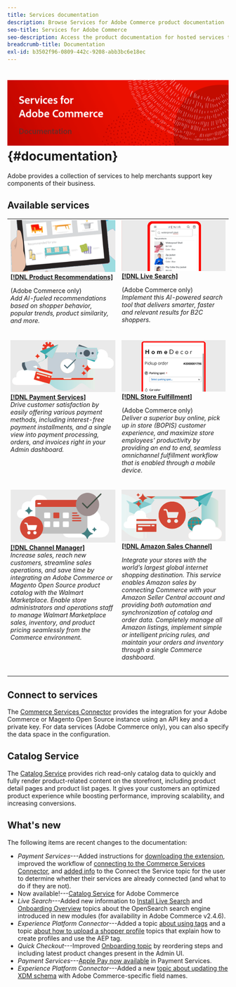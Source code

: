 ```yaml
---
title: Services documentation
description: Browse Services for Adobe Commerce product documentation
seo-title: Services for Adobe Commerce
seo-description: Access the product documentation for hosted services that help Adobe Commerce and Magento Open Source merchants support key components of their business.
breadcrumb-title: Documentation
exl-id: b3502f96-0809-442c-9208-abb3bc6e18ec
---
```

# <!-- use banner as heading -->![Services documentation](./assets/banner-services-home.png) {#documentation}

Adobe provides a collection of services to help merchants support key components of their business. 

## Available services

<table>
<tr>
   <td valign="top">
       <img alt="[!UICONTROL Product Recommendations]" src="assets/product-recs.png" />
    <div><a href="https://experienceleague.adobe.com/docs/commerce-merchant-services/product-recommendations/overview.html">
    <strong>[!DNL Product Recommendations]</strong></a>
    </div>
    <p>(Adobe Commerce only)<br><em>Add AI-fueled recommendations based on shopper behavior, popular trends, product similarity, and more.</em></p>
    </br>
  </td>
  <td valign="top">
      <img alt="[!DNL Live Search]" src="assets/live-search.png" />
    <div>
    <a href="https://experienceleague.adobe.com/docs/commerce-merchant-services/live-search/overview.html"><strong>[!DNL Live Search]</strong></a>
    </div>
    <p>(Adobe Commerce only)<br><em>Implement this AI-powered search tool that delivers smarter, faster and relevant results for B2C shoppers.</em></p>
    </br>
  </td>
</tr>
<tr>
  <td valign="top">
    <img alt="[!DNL Payment Services]" src="assets/payment-services.png"/>
    <div>
    <a href="https://experienceleague.adobe.com/docs/commerce-merchant-services/payment-services/guide-overview.html"><strong>[!DNL Payment Services]</strong></a>
    </div>
    <em>Drive customer satisfaction by easily offering various payment methods, including interest-free payment installments, and a single view into payment processing, orders, and invoices right in your Admin dashboard.</em>
    </br>
  </td>
  <td valign="top">
    <img alt="Store Fulfillment" src="assets/store-fulfillment-landing-graphic.png"/>
    <div><a href="https://experienceleague.adobe.com/docs/commerce-merchant-services/store-fulfillment/guide-overview.html">
    <strong>[!DNL Store Fulfillment]</strong></a>
    </div>
    <p>(Adobe Commerce only)<br><em>Deliver a superior buy online, pick up in store (BOPIS) customer experience, and maximize store employees' productivity by providing an end to end, seamless omnichannel fulfillment workflow that is enabled through a mobile device.</em></p>
    </br>
  </td>
  </tr>
  <tr>
   <td valign="top">
    <img alt="[!DNL Channel Manager]" src="assets/channel-manager.png"/>
    <div>
    <a href="https://experienceleague.adobe.com/docs/commerce-channels/channel-manager/guide-overview.html"><strong>[!DNL Channel Manager]</strong></a>
    </div>
    <em>Increase sales, reach new customers, streamline sales operations, and save time by integrating an Adobe Commerce or Magento Open Source product catalog with the Walmart Marketplace. Enable store administrators and operations staff to manage Walmart Marketplace sales, inventory, and product pricing seamlessly from the Commerce environment.</em>
    </br>
  </td>
    <td valign="top">
       <img alt="Amazon sales channel" src="assets/amazon-channel.png" />
    <div><a href="https://experienceleague.adobe.com/docs/commerce-channels/amazon/guide-overview.html">
    <strong>[!DNL Amazon Sales Channel]</strong></a>
    </div>
    <p><em>Integrate your stores with the world’s largest global internet shopping destination. This service enables Amazon sales by connecting Commerce with your Amazon Seller Central account and providing both automation and synchronization of catalog and order data. Completely manage all Amazon listings, implement simple or intelligent pricing rules, and maintain your orders and inventory through a single Commerce dashboard.</em></p>
    </br>
  </td>
</tr>
</table>

## Connect to services

The [Commerce Services Connector](saas.md) provides the integration for your Adobe Commerce or Magento Open Source instance using an API key and a private key. For data services (Adobe Commerce only), you can also specify the data space in the configuration.

## Catalog Service

The [Catalog Service](https://experienceleague.adobe.com/docs/commerce-merchant-services/catalog-service/guide-overview.html) provides rich read-only catalog data to quickly and fully render product-related content on the storefront, including product detail pages and product list pages. It gives your customers an optimized product experience while boosting performance, improving scalability, and increasing conversions.

## What's new

The following items are recent changes to the documentation:

* *Payment Services*---Added instructions for [downloading the extension](https://experienceleague.adobe.com/docs/commerce-merchant-services/payment-services/get-started/install.html#download-the-extension), improved the workflow of [connecting to the Commerce Services Connector](https://experienceleague.adobe.com/docs/commerce-merchant-services/payment-services/get-started/connect.html), and [added info](https://experienceleague.adobe.com/docs/commerce-merchant-services/payment-services/get-started/connect.html) to the Connect the Service topic for the user to determine whether their services are already connected (and what to do if they are not).
* Now available!---[Catalog Service](https://experienceleague.adobe.com/docs/commerce-merchant-services/catalog-service/overview.html) for Adobe Commerce
* *Live Search*---Added new information to [Install Live Search](https://experienceleague.adobe.com/docs/commerce-merchant-services/live-search/onboard/install.html) and [Onboarding Overview](https://experienceleague.adobe.com/docs/commerce-merchant-services/live-search/onboard/onboarding-overview.html) topics about the OpenSearch search engine introduced in new modules (for availability in Adobe Commerce v2.4.6).
* *Experience Platform Connector*---Added a topic [about using tags](https://experienceleague.adobe.com/docs/commerce-merchant-services/experience-platform-connector/event-forwarding/using-tags.html) and a topic [about how to upload a shopper profile](https://experienceleague.adobe.com/docs/commerce-merchant-services/experience-platform-connector/fundamentals/profile.html) topics that explain how to create profiles and use the AEP tag.
* *Quick Checkout*---Improved [Onboarding topic](https://experienceleague.adobe.com/docs/commerce-merchant-services/quick-checkout/getting-started/onboarding.html) by reordering steps and including latest product changes present in the Admin UI.
* *Payment Services*---[Apple Pay now available](https://experienceleague.adobe.com/docs/commerce-merchant-services/payment-services/payments-options.html#apple-pay-button) in Payment Services.
* *Experience Platform Connector*---Added a new [topic about updating the XDM schema](https://experienceleague.adobe.com/docs/commerce-merchant-services/experience-platform-connector/fundamentals/update-xdm.html) with Adobe Commerce-specific field names.
